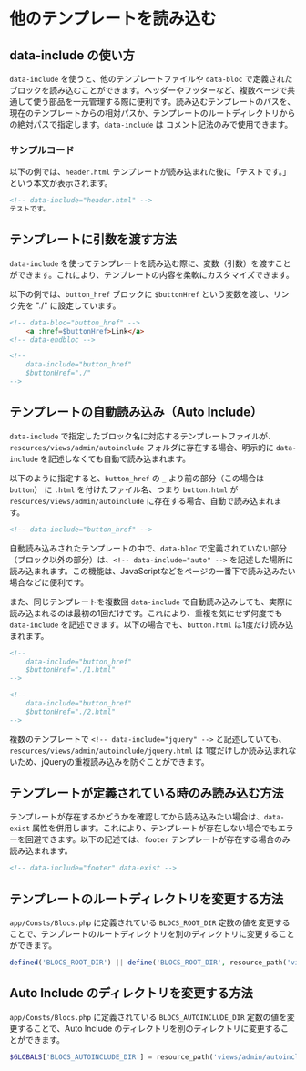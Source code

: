 # 他のテンプレートを読み込む
## **data-include** の使い方
`data-include` を使うと、他のテンプレートファイルや `data-bloc` で定義されたブロックを読み込むことができます。ヘッダーやフッターなど、複数ページで共通して使う部品を一元管理する際に便利です。読み込むテンプレートのパスを、現在のテンプレートからの相対パスか、テンプレートのルートディレクトリからの絶対パスで指定します。`data-include` は コメント記法のみで使用できます。

### サンプルコード
以下の例では、`header.html` テンプレートが読み込まれた後に「テストです。」という本文が表示されます。
```html
<!-- data-include="header.html" -->
テストです。
```

## テンプレートに引数を渡す方法
`data-include` を使ってテンプレートを読み込む際に、変数（引数）を渡すことができます。これにより、テンプレートの内容を柔軟にカスタマイズできます。

以下の例では、`button_href` ブロックに `$buttonHref` という変数を渡し、リンク先を "./" に設定しています。
```html
<!-- data-bloc="button_href" -->
    <a :href=$buttonHref>Link</a>
<!-- data-endbloc -->

<!--
    data-include="button_href"
    $buttonHref="./"
-->
```

## テンプレートの自動読み込み（Auto Include）
`data-include` で指定したブロック名に対応するテンプレートファイルが、`resources/views/admin/autoinclude` フォルダに存在する場合、明示的に `data-include` を記述しなくても自動で読み込まれます。

以下のように指定すると、`button_href` の `_` より前の部分（この場合は `button`） に `.html` を付けたファイル名、つまり `button.html` が `resources/views/admin/autoinclude` に存在する場合、自動で読み込まれます。
```html
<!-- data-include="button_href" -->
```

自動読み込みされたテンプレートの中で、`data-bloc` で定義されていない部分（ブロック以外の部分）は、`<!-- data-include="auto" -->` を記述した場所に読み込まれます。この機能は、JavaScriptなどをページの一番下で読み込みたい場合などに便利です。

また、同じテンプレートを複数回 `data-include` で自動読み込みしても、実際に読み込まれるのは最初の1回だけです。これにより、重複を気にせず何度でも `data-include` を記述できます。以下の場合でも、`button.html` は1度だけ読み込まれます。
```html
<!--
    data-include="button_href"
    $buttonHref="./1.html"
-->

<!--
    data-include="button_href"
    $buttonHref="./2.html"
-->
```
複数のテンプレートで `<!-- data-include="jquery" -->` と記述していても、`resources/views/admin/autoinclude/jquery.html` は 1度だけしか読み込まれないため、jQueryの重複読み込みを防ぐことができます。

## テンプレートが定義されている時のみ読み込む方法
テンプレートが存在するかどうかを確認してから読み込みたい場合は、`data-exist` 属性を併用します。これにより、テンプレートが存在しない場合でもエラーを回避できます。以下の記述では、`footer` テンプレートが存在する場合のみ読み込まれます。
```html
<!-- data-include="footer" data-exist -->
```

## テンプレートのルートディレクトリを変更する方法
`app/Consts/Blocs.php` に定義されている `BLOCS_ROOT_DIR` 定数の値を変更することで、テンプレートのルートディレクトリを別のディレクトリに変更することができます。
```php
defined('BLOCS_ROOT_DIR') || define('BLOCS_ROOT_DIR', resource_path('views'));
```

## Auto Include のディレクトリを変更する方法
`app/Consts/Blocs.php` に定義されている `BLOCS_AUTOINCLUDE_DIR` 定数の値を変更することで、Auto Include のディレクトリを別のディレクトリに変更することができます。
```php
$GLOBALS['BLOCS_AUTOINCLUDE_DIR'] = resource_path('views/admin/autoinclude');
```
